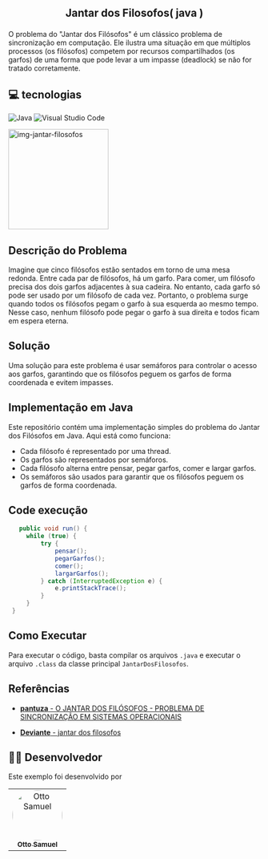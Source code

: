 ## <p align="center">Jantar dos Filosofos( java )</p>

O problema do "Jantar dos Filósofos" é um clássico problema de sincronização em computação. Ele ilustra uma situação em que múltiplos processos (os filósofos) competem por recursos compartilhados (os garfos) de uma forma que pode levar a um impasse (deadlock) se não for tratado corretamente.
## 💻 tecnologias

![Java](https://img.shields.io/badge/java-%23ED8B00.svg?style=for-the-badge&logo=openjdk&logoColor=white) ![Visual Studio Code](https://img.shields.io/badge/Visual%20Studio%20Code-0078d7.svg?style=for-the-badge&logo=visual-studio-code&logoColor=white)


<img src="https://blogger.googleusercontent.com/img/b/R29vZ2xl/AVvXsEjtx0xMPABcnDt8O1TQG4nhDONe7rypA-11Ckdfm4wI6HzXUKbafRRkSTaK6ECyyNQAg69hmPU5rUQNC0babmtAnPdVlwb9d6b9-u5E9qBoJF_3OfZxrZ-aFKRz5bP82eOJq2UrOpssG9dC/s800/jantar-filosofos.jpg" height="200" widht="300" alt="img-jantar-filosofos"/>

## Descrição do Problema

Imagine que cinco filósofos estão sentados em torno de uma mesa redonda. Entre cada par de filósofos, há um garfo. Para comer, um filósofo precisa dos dois garfos adjacentes à sua cadeira. No entanto, cada garfo só pode ser usado por um filósofo de cada vez. Portanto, o problema surge quando todos os filósofos pegam o garfo à sua esquerda ao mesmo tempo. Nesse caso, nenhum filósofo pode pegar o garfo à sua direita e todos ficam em espera eterna.

## Solução

Uma solução para este problema é usar semáforos para controlar o acesso aos garfos, garantindo que os filósofos peguem os garfos de forma coordenada e evitem impasses.

## Implementação em Java

Este repositório contém uma implementação simples do problema do Jantar dos Filósofos em Java. Aqui está como funciona:

- Cada filósofo é representado por uma thread.
- Os garfos são representados por semáforos.
- Cada filósofo alterna entre pensar, pegar garfos, comer e largar garfos.
- Os semáforos são usados para garantir que os filósofos peguem os garfos de forma coordenada.

## Code execução
   ```java
      public void run() {
        while (true) {
            try {
                pensar();
                pegarGarfos();
                comer();
                largarGarfos();
            } catch (InterruptedException e) {
                e.printStackTrace();
            }
        }
    }
   ```

## Como Executar

Para executar o código, basta compilar os arquivos `.java` e executar o arquivo `.class` da classe principal `JantarDosFilosofos`.

## Referências

- [**pantuza** - O JANTAR DOS FILÓSOFOS - PROBLEMA DE SINCRONIZAÇÃO EM SISTEMAS OPERACIONAIS](https://blog.pantuza.com/artigos/o-jantar-dos-filosofos-problema-de-sincronizacao-em-sistemas-operacionais)

- [**Deviante** - jantar dos filosofos](https://www.deviante.com.br/noticias/entre-forks-e-segredos/#:~:text=Starvation,evento%20também%20conhecido%20como%20Starvation.)

## 👨‍💻 Desenvolvedor

Este exemplo foi desenvolvido por <br>
<table>
  <tr>
     <td align="center">
       <a href="https://github.com/Otto-Samuel">
         <img src="https://avatars.githubusercontent.com/u/162514493?v=4" style="border-radius: 50%" width="100px;" alt="Otto Samuel"/>
         <br />
         <sub><b>Otto Samuel</b></sub>
       </a>
     </td>
  </tr>
</table>

